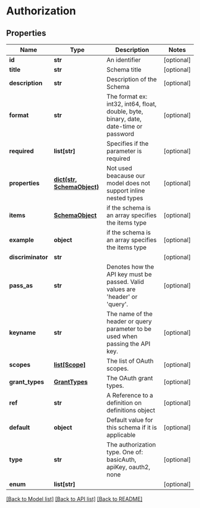 # Authorization

## Properties
Name | Type | Description | Notes
------------ | ------------- | ------------- | -------------
**id** | **str** | An identifier | [optional] 
**title** | **str** | Schema title | [optional] 
**description** | **str** | Description of the Schema | [optional] 
**format** | **str** | The format ex: int32, int64, float, double, byte, binary, date, date-time or password | [optional] 
**required** | **list[str]** | Specifies if the parameter is required | [optional] 
**properties** | [**dict(str, SchemaObject)**](SchemaObject.md) | Not used beacause our model does not support inline nested types | [optional] 
**items** | [**SchemaObject**](SchemaObject.md) | if the schema is an array specifies the items type | [optional] 
**example** | **object** | if the schema is an array specifies the items type | [optional] 
**discriminator** | **str** |  | [optional] 
**pass_as** | **str** | Denotes how the API key must be passed. Valid values are &#39;header&#39; or &#39;query&#39;. | [optional] 
**keyname** | **str** | The name of the header or query parameter to be used when passing the API key. | [optional] 
**scopes** | [**list[Scope]**](Scope.md) | The list of OAuth scopes. | [optional] 
**grant_types** | [**GrantTypes**](GrantTypes.md) | The OAuth grant types. | [optional] 
**ref** | **str** | A Reference to a definition on definitions object | [optional] 
**default** | **object** | Default value for this schema if it is applicable | [optional] 
**type** | **str** | The authorization type.  One of: basicAuth, apiKey, oauth2, none | [optional] 
**enum** | **list[str]** |  | [optional] 

[[Back to Model list]](../README.md#documentation-for-models) [[Back to API list]](../README.md#documentation-for-api-endpoints) [[Back to README]](../README.md)


